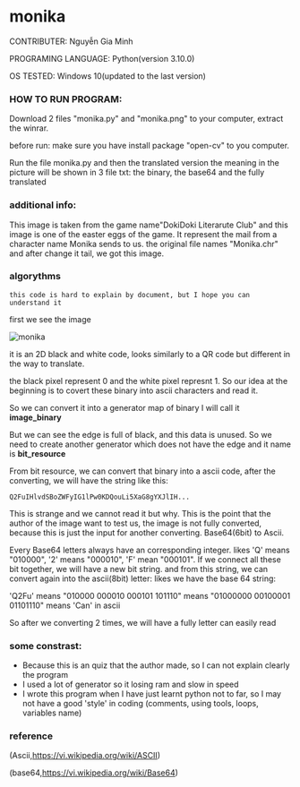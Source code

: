 # monika
CONTRIBUTER: Nguyễn Gia Minh

PROGRAMING LANGUAGE: Python(version 3.10.0)

OS TESTED: Windows 10(updated to the last version)
### HOW TO RUN PROGRAM:

Download 2 files "monika.py" and "monika.png" to your computer, extract the winrar.

before run: make sure you have install package "open-cv" to you computer.

Run the file monika.py and then the translated version the meaning in the picture will be shown in 3 file txt: the binary, the base64 and the fully translated
### additional info:
This image is taken from the game name"DokiDoki Literarute Club" and this image is one of the easter eggs of the game. It represent the mail from a character name Monika sends to us. the original file names "Monika.chr" and after change it tail, we got this image.
### algorythms
    this code is hard to explain by document, but I hope you can understand it
first we see the image

![monika](https://user-images.githubusercontent.com/91204964/140948442-dd181bc7-dd91-4a4b-b710-69c0b8ac8445.png)

it is an 2D black and white code, looks similarly to a QR code but different in the way to translate.

the black pixel represent 0 and the white pixel represnt 1. So our idea at the beginning is to covert these binary into ascii characters and read it.

So we can convert it into a generator map of binary I will call it **image_binary**

But we can see the edge is full of black, and this data is unused. So we need to create another generator which does not have the edge and it name is **bit_resource**

From bit resource, we can convert that binary into a ascii code, after the converting, we will have the string like this:

    Q2FuIHlvdSBoZWFyIG1lPw0KDQouLi5XaG8gYXJlIH...

This is strange and we cannot read it but why. This is the point that the author of the image want to test us, the image is not fully converted, because this is just the input for another converting. Base64(6bit) to Ascii.

Every Base64 letters always have an corresponding integer. likes 'Q' means "010000", '2' means "000010", 'F' mean "000101". If we connect all these bit together, we will have a new bit string. and from this string, we can convert again into the ascii(8bit) letter:
likes we have the base 64 string:


'Q2Fu' means "010000 000010 000101 101110" means "01000000 00100001 01101110" means 'Can' in ascii

So after we converting 2 times, we will have a fully letter can easily read

### some constrast:

  * Because this is an quiz that the author made, so I can not explain clearly the program
  * I used a lot of generator so it losing ram and slow in speed
  * I wrote this program when I have just learnt python not to far, so I may not have a good 'style' in coding (comments, using tools, loops, variables name)
### reference
(Ascii,https://vi.wikipedia.org/wiki/ASCII)

(base64,https://vi.wikipedia.org/wiki/Base64)
